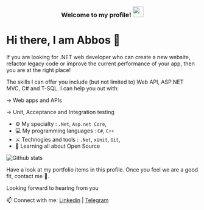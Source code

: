 <h3 align="center">
  Welcome to my profile!
    <img src="https://media.giphy.com/media/hvRJCLFzcasrR4ia7z/giphy.gif" width="28">
</h3>

# Hi there, I am Abbos 👋
If you are looking for .NET web developer who can create a new website, refactor legacy code or improve the current performance of your app, then you are at the right place!

The skills I can offer you include (but not limited to) Web API, ASP.NET MVC, C# and T-SQL.
I can help you out with:

→ Web apps and APIs

→ Unit, Acceptance and Integration testing


- ⚙️ My specialty : `.Net`, `Asp.net Core`, 
- 💻 My programming languages : `C#`, `C++`
- ⚔️ Technogies and tools : `.Net`, `xUnit`, `Git`,
- 🌱 Learning all about Open Source


 ![Github stats](https://github-readme-stats.vercel.app/api?username=AbbosHaydarov&show_icons=true&theme=dark)

Have a look at my portfolio items in this profile. Once you feel we are a good fit, contact me 💬.

Looking forward to hearing from you

📫 Connect with me: [Linkedin](https://www.linkedin.com/in/abbos-haydarov-a93972250/) | [Telegram](https://t.me/AbbosHaydarov)


